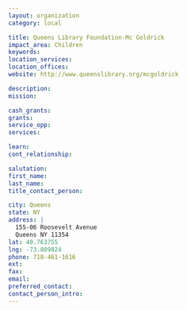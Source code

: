 ```yaml
---
layout: organization
category: local

title: Queens Library Foundation-Mc Goldrick
impact_area: Children
keywords: 
location_services: 
location_offices: 
website: http://www.queenslibrary.org/mcgoldrick

description: 
mission: 

cash_grants: 
grants: 
service_opp: 
services: 

learn: 
cont_relationship: 

salutation: 
first_name: 
last_name: 
title_contact_person: 

city: Queens
state: NY
address: |
  155-06 Roosevelt Avenue  
  Queens NY 11354
lat: 40.763755
lng: -73.809824
phone: 718-461-1616
ext: 
fax: 
email: 
preferred_contact: 
contact_person_intro: 
---
```

